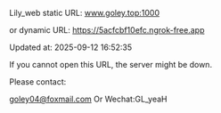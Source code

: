 Lily_web static URL: www.goley.top:1000

or dynamic URL: https://5acfcbf10efc.ngrok-free.app

Updated at: 2025-09-12 16:52:35

If you cannot open this URL, the server might be down.

Please contact: 

goley04@foxmail.com Or Wechat:GL_yeaH